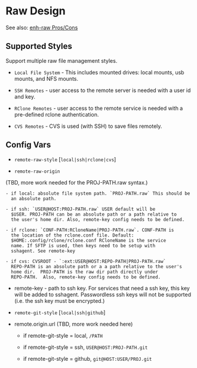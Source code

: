 # Raw Design

See also: [enh-raw Pros/Cons](https://github.com/TurtleEngr/gitproj/blob/develop/test/dev-doc/enhancements/raw-pros-cons.md)

## Supported Styles

Support multiple raw file management styles.

* `Local File System` - This includes mounted drives: local mounts, usb
mounts, and NFS mounts.

* `SSH Remotes` - user access to the remote server is needed with a user
id and key.

* `RClone Remotes` - user access to the remote service is needed with a
pre-defined rclone authentication.

* `CVS Remotes` - CVS is used (with SSH) to save files remotely.

## Config Vars

* `remote-raw-style` [`local|ssh|rclone|cvs`]

* `remote-raw-origin`

(TBD, more work needed for the PROJ-PATH.raw syntax.)

    - if local: absolute file system path. `PROJ-PATH.raw` This should be
      an absolute path.
    
    - if ssh: `USER@HOST:PROJ-PATH.raw` USER default will be
      $USER. PROJ-PATH can be an absolute path or a path relative to
      the user's home dir. Also, remote-key config needs to be defined.
    
    - if rclone: `CONF-PATH:RCloneName|PROJ-PATH.raw`. CONF-PATH is
      the location of the rclone.conf file. Default:
      $HOME:.config/rclone/rclone.conf RCloneName is the service
      name. If SFTP is used, then keys need to be setup with
      sshagent. See remote-key
    
    - if cvs: CVSROOT - `:ext:USER@HOST:REPO-PATH|PROJ-PATH.raw`
      REPO-PATH is an absolute path or a a path relative to the user's
      home dir.  PROJ-PATH is the raw dir path directly under
      REPO-PATH.  Also, remote-key config needs to be defined.

* remote-key - path to ssh key. For services that need a ssh key, this
  key will be added to sshagent. Passwordless ssh keys will not be
  supported (i.e. the ssh key must be encrypted.)

* `remote-git-style` [`local|ssh|github`]

* remote.origin.url (TBD, more work needed here)

    - if remote-git-style = local, `/PATH`

    - if remote-git-style = ssh, `USER@HOST:PROJ-PATH.git`

    - if remote-git-style = github, `git@HOST:USER/PROJ.git`
